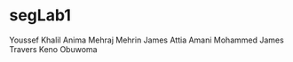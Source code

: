 # segLab1

Youssef Khalil
Anima Mehraj Mehrin
James Attia
Amani Mohammed
James Travers
Keno Obuwoma

